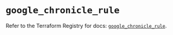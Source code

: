 # `google_chronicle_rule`

Refer to the Terraform Registry for docs: [`google_chronicle_rule`](https://registry.terraform.io/providers/hashicorp/google-beta/6.48.0/docs/resources/google_chronicle_rule).
